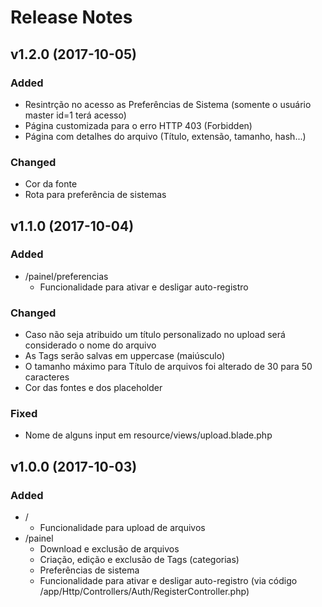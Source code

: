 # Release Notes

## v1.2.0 (2017-10-05)

### Added
- Resintrção no acesso as Preferências de Sistema (somente o usuário master id=1 terá acesso)
- Página customizada para o erro HTTP 403 (Forbidden)
- Página com detalhes do arquivo (Título, extensão, tamanho, hash...)

### Changed
- Cor da fonte
- Rota para preferência de sistemas


## v1.1.0 (2017-10-04)

### Added
- /painel/preferencias
  - Funcionalidade para ativar e desligar auto-registro

### Changed
- Caso não seja atribuido um título personalizado no upload será considerado o nome do arquivo
- As Tags serão salvas em uppercase (maiúsculo)
- O tamanho máximo para Título de arquivos foi alterado de 30 para 50 caracteres
- Cor das fontes e dos placeholder

### Fixed
- Nome de alguns input em resource/views/upload.blade.php


## v1.0.0 (2017-10-03)

### Added
- /
  - Funcionalidade para upload de arquivos
- /painel 
  - Download e exclusão de arquivos
  - Criação, edição e exclusão de Tags (categorias)
  - Preferências de sistema
  - Funcionalidade para ativar e desligar auto-registro (via código /app/Http/Controllers/Auth/RegisterController.php)
